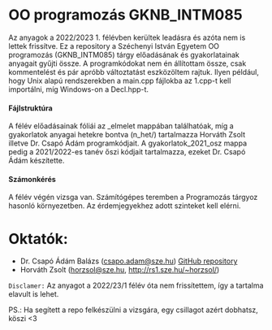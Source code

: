 # OO programozás GKNB_INTM085
Az anyagok a 2022/2023 1. félévben kerültek leadásra és azóta nem is lettek frissítve.
Ez a repository a Széchenyi István Egyetem OO programozás (GKNB_INTM085) tárgy előadásának és gyakorlatainak anyagait gyűjti össze.
A programkódokat nem én állítottam össze, csak kommentelést és pár apróbb változtatást eszközöltem rajtuk. Ilyen például, hogy Unix alapú rendszerekben a main.cpp fájlokba az 1.cpp-t kell importálni, míg Windows-on a Decl.hpp-t. 

#### Fájlstruktúra
A félév előadásainak fóliái az _elmelet mappában találhatóak, míg a gyakorlatok anyagai hetekre bontva (n_het/) tartalmazza Horváth Zsolt illetve Dr. Csapó Ádám programkódjait. A gyakorlatok_2021_osz mappa pedig a 2021/2022-es tanév őszi kódjait tartalmazza, ezeket Dr. Csapó Ádám készítette.

#### Számonkérés
A félév végén vizsga van. Számítógépes teremben a Programozás tárgyoz hasonló környezetben. Az érdemjegyekhez adott szinteket kell elérni.

# Oktatók:
- 	Dr. Csapó Ádám Balázs (csapo.adam@sze.hu)
   [GitHub repository](https://github.com/csapoadam/oop-gyak-2022-osz)
- Horváth Zsolt (horzsol@sze.hu, http://rs1.sze.hu/~horzsol/)

`Disclamer:`
Az anyagot a 2022/23/1 félév óta nem frissítettem, így a tartalma elavult is lehet.

PS.: Ha segített a repo felkészülni a vizsgára, egy csillagot azért dobhatsz, köszi <3
